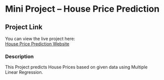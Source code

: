 # Mini Project – House Price Prediction

## Project Link
You can view the live project here:  
[House Price Prediction Website](https://house-price-predicti-vube.bolt.host/)

### Description
This Project predicts House Prices based on given data using Multiple Linear Regression.
